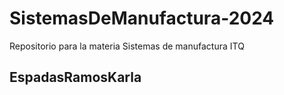 # SistemasDeManufactura-2024
Repositorio para la materia Sistemas de manufactura ITQ
## EspadasRamosKarla